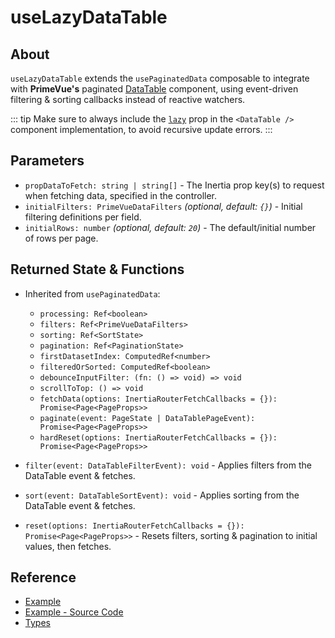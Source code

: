 # useLazyDataTable

## About

`useLazyDataTable` extends the `usePaginatedData` composable to integrate with **PrimeVue's** paginated [DataTable](https://primevue.org/datatable/#pagination) component, using event-driven filtering & sorting callbacks instead of reactive watchers.

::: tip
Make sure to always include the [`lazy`](https://primevue.org/datatable/#api.datatable.props.lazy) prop in the `<DataTable />` component implementation, to avoid recursive update errors.
:::

## Parameters

-   `propDataToFetch: string | string[]` - The Inertia prop key(s) to request when fetching data, specified in the controller.
-   `initialFilters: PrimeVueDataFilters` _(optional, default: `{}`)_ - Initial filtering definitions per field.
-   `initialRows: number` _(optional, default: `20`)_ - The default/initial number of rows per page.

## Returned State & Functions

-   Inherited from `usePaginatedData`:

    -   `processing: Ref<boolean>`
    -   `filters: Ref<PrimeVueDataFilters>`
    -   `sorting: Ref<SortState>`
    -   `pagination: Ref<PaginationState>`
    -   `firstDatasetIndex: ComputedRef<number>`
    -   `filteredOrSorted: ComputedRef<boolean>`
    -   `debounceInputFilter: (fn: () => void) => void`
    -   `scrollToTop: () => void`
    -   `fetchData(options: InertiaRouterFetchCallbacks = {}): Promise<Page<PageProps>>`
    -   `paginate(event: PageState | DataTablePageEvent): Promise<Page<PageProps>>`
    -   `hardReset(options: InertiaRouterFetchCallbacks = {}): Promise<Page<PageProps>>`

-   `filter(event: DataTableFilterEvent): void` - Applies filters from the DataTable event & fetches.
-   `sort(event: DataTableSortEvent): void` - Applies sorting from the DataTable event & fetches.
-   `reset(options: InertiaRouterFetchCallbacks = {}): Promise<Page<PageProps>>` - Resets filters, sorting & pagination to initial values, then fetches.

## Reference

- [Example](https://laravel-primevue-starter-kit-demo.laravel.cloudexamples/data-table/contacts)
- [Example - Source Code](https://github.com/connorabbas/laravel-primevue-starter-kit-demo/blob/master/resources/js/pages/examples/data-table/contacts/Index.vue)
- [Types](https://github.com/connorabbas/laravel-primevue-starter-kit/blob/master/resources/js/types/index.d.ts)
